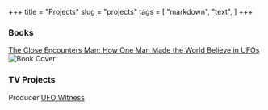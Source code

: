+++
title = "Projects"
slug = "projects"
tags = [
    "markdown",
    "text",
]
+++
### Books
[The Close Encounters Man: How One Man Made the World Believe in UFOs](https://www.harpercollins.com/products/the-close-encounters-man-mark-oconnell?variant=32207515811874)
![Book Cover](/images/tcem_book.jpg)

### TV Projects
Producer [UFO Witness](https://www.travelchannel.com/shows/ufo-witness)